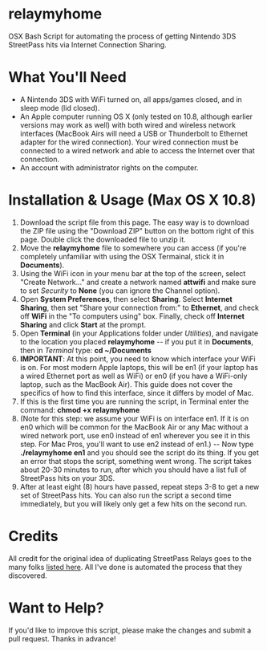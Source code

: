 relaymyhome
===========
OSX Bash Script for automating the process of getting Nintendo 3DS StreetPass hits via Internet Connection Sharing.

What You'll Need
================
* A Nintendo 3DS with WiFi turned on, all apps/games closed, and in sleep mode (lid closed).
* An Apple computer running OS X (only tested on 10.8, although earlier versions may work as well) with both wired and wireless network interfaces (MacBook Airs will need a USB or Thunderbolt to Ethernet adapter for the wired connection). Your wired connection must be connected to a wired network and able to access the Internet over that connection.
* An account with administrator rights on the computer.

Installation & Usage (Max OS X 10.8)
====================================
1. Download the script file from this page. The easy way is to download the ZIP file using the "Download ZIP" button on the bottom right of this page. Double click the downloaded file to unzip it.
2. Move the **relaymyhome** file to somewhere you can access (if you're completely unfamiliar with using the OSX Termainal, stick it in **Documents**).
3. Using the WiFi icon in your menu bar at the top of the screen, select "Create Network..." and create a network named **attwifi** and make sure to set *Security* to **None** (you can ignore the Channel option).
4. Open **System Preferences**, then select **Sharing**. Select **Internet Sharing**, then set "Share your connection from:" to **Ethernet**, and check off **WiFi** in the "To computers using" box. Finally, check off **Internet Sharing** and click **Start** at the prompt.
5. Open **Terminal** (in your Applications folder under *Utilities*), and navigate to the location you placed **relaymyhome** -- if you put it in **Documents**, then in *Terminal* type: **cd ~/Documents**
6. **IMPORTANT**: At this point, you need to know which interface your WiFi is on. For most modern Apple laptops, this will be en1 (if your laptop has a wired Ethernet port as well as WiFi) or en0 (if you have a WiFi-only laptop, such as the MacBook Air). This guide does not cover the specifics of how to find this interface, since it differs by model of Mac.
7. If this is the first time you are running the script, in Terminal enter the command: **chmod +x relaymyhome**
8. (Note for this step: we assume your WiFi is on interface en1. If it is on en0 which will be common for the MacBook Air or any Mac without a wired network port, use en0 instead of en1 wherever you see it in this step. For Mac Pros, you'll want to use en2 instead of en1.) -- Now type **./relaymyhome en1** and you should see the script do its thing. If you get an error that stops the script, something went wrong. The script takes about 20-30 minutes to run, after which you should have a list full of StreetPass hits on your 3DS.
9. After at least eight (8) hours have passed, repeat steps 3-8 to get a new set of StreetPass hits. You can also run the script a second time immediately, but you will likely only get a few hits on the second run.

Credits
=======
All credit for the original idea of duplicating StreetPass Relays goes to the many folks [listed here](https://docs.google.com/spreadsheet/lv?key=0AvvH5W4E2lIwdEFCUkxrM085ZGp0UkZlenp6SkJablE&f=true&noheader=true&gid=0). All I've done is automated the process that they discovered.

Want to Help?
=============
If you'd like to improve this script, please make the changes and submit a pull request. Thanks in advance!
